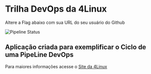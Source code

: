 # Trilha DevOps da 4Linux
 Altere a Flag abaixo com sua URL do seu usuário do Github

![Pipeline Status](https://github.com/julianaads/DevOpsLab-HelloWorld/actions/workflows/pipeline.yml/badge.svg) 


## Aplicação criada para exemplificar o Ciclo de uma PipeLine DevOps


Para maiores informações acesse o [Site da 4Linux](https://www.4linux.com.br/cursos/devops)
